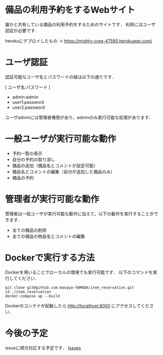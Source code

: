 # 備品の利用予約をするWebサイト
誰かと共有している備品の利用予約をするためのサイトです．
利用にはユーザ認証が必要です．

herokuにデプロイしたもの → <https://mighty-crag-47595.herokuapp.com/>

# ユーザ認証
認証可能なユーザ名とパスワードの組は以下の通りです．

[ ユーザ名:パスワード ]
* admin:admin
* user1:password
* user2:password

ユーザadminには管理者権限があり，adminのみ実行可能な処理があります．

# 一般ユーザが実行可能な動作
* 予約一覧の表示
* 自分の予約の取り消し
* 備品の追加（備品名とコメントが設定可能）
* 備品名とコメントの編集（自分が追加した備品のみ）
* 備品の予約

# 管理者が実行可能な動作
管理者は一般ユーザが実行可能な動作に加えて，以下の動作を実行することができます．
* 全ての備品の削除
* 全ての備品の物品名とコメントの編集

# Dockerで実行する方法
Dockerを用いることでローカルの環境でも実行可能です．
以下のコマンドを実行してください．
```
git clone git@github.com:masaya-YAMADA/item_reservation.git
cd ./item_reservation
docker-compose up --build
```
Dockerのコンテナが起動したら <http://localhost:8000> にアクセスしてください．

# 今後の予定
issueに順次対応する予定です．
[Issues](https://github.com/masaya-YAMADA/item_reservation/issues)


